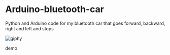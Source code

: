 # Arduino-bluetooth-car
Python and Arduino code for my bluetooth car that goes forward, backward, right and left and stops

![giphy](https://github.com/mayank-bharwal/Arduino-bluetooth-car/assets/119955673/2b291d3f-50b3-4d1d-b173-50849fbdfde4)

demo 

